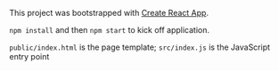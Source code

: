 This project was bootstrapped with [Create React App](https://github.com/facebookincubator/create-react-app).

`npm install` and then `npm start` to kick off application.

`public/index.html` is the page template;
`src/index.js` is the JavaScript entry point
